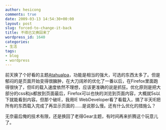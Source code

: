 ```yaml
---
author: hesicong
comments: true
date: 2009-03-13 14:54:30+00:00
layout: post
slug: forced-to-change-it-back
title: 不得已又换回来了
wordpress_id: 1640
categories:
- 生活
tags:
- blog
- wordpress
---
```


前天换了个好看的主题[Atahualpa](../../?preview=1&template=atahualpa&stylesheet=atahualpa&TB_iframe=true&width=1553&height=791)，功能是相当的强大，可选的东西太多了。但是郁闷的是页面开始变得很臃肿，在大刀阔斧的优化了一番以后，在Firefox里面跑得很快了，但IE的载入速度依然不理想，应该更准确的说是抓狂。优化原则是把大部分的css和js都放到页面最后，Firefox可以也快的浏览到页面内容，大概就5s以下就能看到内容。但那个破IE，我用IE WebDeveloper看了看载入，搞了半天IE把所有的东西载入完成了再显示页面的……是说那么慢。还有什么优化的措施么？

无奈最后俺的技术有限，还是换回了老得Gear主题，有时间再来折腾这个玩意儿了。

